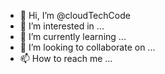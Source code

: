 - 👋 Hi, I’m @cloudTechCode
- 👀 I’m interested in ...
- 🌱 I’m currently learning ...
- 💞️ I’m looking to collaborate on ...
- 📫 How to reach me ...

<!---
cloudTechCode/cloudTechCode is a ✨ special ✨ repository because its `README.md` (this file) appears on your GitHub profile.
You can click the Preview link to take a look at your changes.
--->
